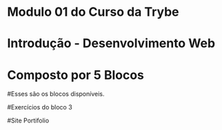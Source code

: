 # Modulo 01 do Curso da Trybe

# Introdução - Desenvolvimento Web

# Composto por 5 Blocos

#Esses são os blocos disponíveis.

#Exercícios do bloco 3

#Site Portifolio
